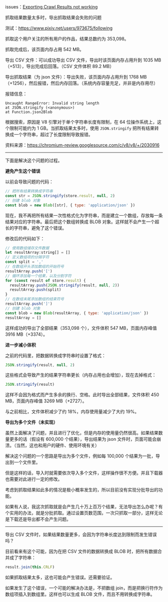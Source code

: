 issues：[Exporting Crawl Results not working](https://github.com/xuejianxianzun/PixivBatchDownloader/issues/131)

抓取结果数量太多时，导出抓取结果会失败的问题

测试：https://www.pixiv.net/users/973675/following

抓取这个用户关注的所有用户的作品，结果总数约为 353,098。

抓取完成后，该页面内存占用 542 MB。

导出 CSV 文件：可以成功导出 CSV 文件，导出时该页面内存占用升到 1035 MB（+513），导出完成后回落。（CSV 文件体积 89.2 MB）

导出抓取结果（为 json 文件）：导出失败，该页面内存占用升到 1768 MB（+1256），然后报错，然后内存回落。（系统内存容量充足，并非是内存用尽）

报错信息：

```
Uncaught RangeError: Invalid string length
at JSON.stringify (<anonymous>)
at Function.json2Blob
```

根据搜索，原因是 V8 引擎对于单个字符串长度有限制，在 64 位操作系统上，这个限制可能约为 1 GB。当抓取结果太多时，使用 `JSON.stringify` 把所有结果转换成一个字符串，超过了长度限制导致报错。

资料来源：https://chromium-review.googlesource.com/c/v8/v8/+/2030916

----------

下面是解决这个问题的过程。

**避免产生这个错误**

以前会导致问题的代码：

```js
// 把所有结果转换成字符串
const str = JSON.stringify(store.result, null, 2)
// 创建 blob 对象
const blob = new Blob([str], { type: 'application/json' })
```

现在，我不再把所有结果一次性格式化为字符串，而是建立一个数组，存放每一条结果对应的字符串。最后把这个数组转换成 BLOB 对象。这样就不会产生一个超长的字符串，避免了这个错误。

修改后的代码如下：

```js
// 使用数组储存文件数据
let resultArray:string[] = []
// 定义数组项的分隔字符
const split = ','
// 在数组开头添加数组的开始符号
resultArray.push('[')
// 循环添加每一个结果，以及分割字符
for (const result of store.result) {
  resultArray.push(JSON.stringify(result, null, 2))
  resultArray.push(split)
}
// 在数组末尾添加数组的结束符号
resultArray.push(']')
// 创建 blob 对象
const blob = new Blob(resultArray, { type: 'application/json' })
resultArray = []
```

这样成功的导出了全部结果（353,098 个），文件体积 547 MB，页面内存峰值 3916 MB（+3374）。

**进一步减小体积**

之前的代码里，把数据转换成字符串时设置了格式：

```js
JSON.stringify(result, null, 2)
```

这些格式会导致产生的结果字符串更长（内存占用也会增加），现在去掉格式：

```js
JSON.stringify(result)
```

这样不会因为格式而产生多余的换行、空格。此时导出全部结果，文件体积 450 MB，页面内存峰值 3269 MB（+2727）。

与之前相比，文件体积减少了约 18%，内存使用量减少了大约 19%。

**导出为多个文件（未实现）**

虽然上面解决了问题，并且进行了优化，但是内存的使用量仍然很高。如果结果数量更多的话（假设有 600,000 个结果），导出结果为 json 文件时，页面可能会崩溃。（当然，这也和用户的硬件、使用环境有关）

解决这个问题的一个思路是导出为多个文件，例如每 100,000 个结果为一批，导出到一个文件里。

但是这样的话，导入时就需要依次导入多个文件，这样操作很不方便。并且下载器也需要对此进行一定的修改。

考虑到抓取结果如此多的情况是极小概率发生的，所以目前没有实现分批导出的功能。

如果有人说，我这次抓取就是会产生几十万上百万个结果，无法导出怎么办呢？有个实用的办法，就是分批抓取。通过设置页数范围，一次只抓取一部分，这样无论是下载还是导出都不会产生问题。

----------

导出 CSV 文件时，如果结果数量更多，会因为字符串长度达到限制而发生错误吗？

目前看来有这个可能，因为在把 CSV 文件的数据转换成 BLOB 时，把所有数据合并成了字符串：

```ts
result.join(this.CRLF)
```

如果抓取结果太多，这也可能会产生错误。还需要验证。

如果发生了这个错误，一个可能的解决办法是，不把数组 join，而是把换行符作为数组项插入到数组里。这样也可以生成 BLOB 文件，而且不用转换成字符串。